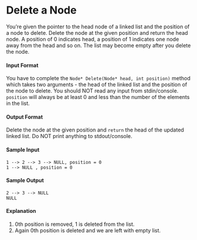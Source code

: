# Delete a Node

You’re given the pointer to the head node of a linked list and the position of a node to delete. Delete the node at the given position and return the head node. A position of 0 indicates head, a position of 1 indicates one node away from the head and so on. The list may become empty after you delete the node.

#### Input Format
You have to complete the `Node* Delete(Node* head, int position)` method which takes two arguments - the head of the linked list and the position of the node to delete. You should NOT read any input from stdin/console. `position` will always be at least 0 and less than the number of the elements in the list.

#### Output Format
Delete the node at the given position and `return` the head of the updated linked list. Do NOT print anything to stdout/console.

#### Sample Input
```
1 --> 2 --> 3 --> NULL, position = 0
1 --> NULL , position = 0
```

#### Sample Output
```
2 --> 3 --> NULL
NULL
```

#### Explanation
1. 0th position is removed, 1 is deleted from the list.
2. Again 0th position is deleted and we are left with empty list.
